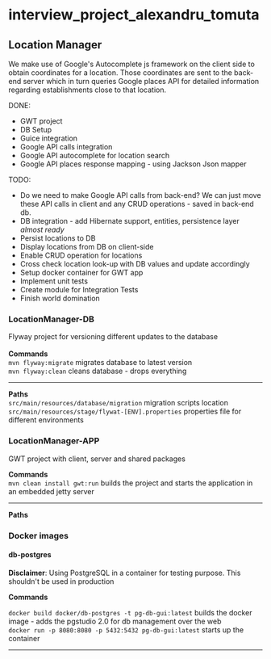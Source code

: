 # interview_project_alexandru_tomuta 

## Location Manager

We make use of Google's Autocomplete js framework on the client side to obtain coordinates
for a location. Those coordinates are sent to the back-end server which in turn queries Google places API
for detailed information regarding establishments close to that location.

DONE:
* GWT project
* DB Setup
* Guice integration
* Google API calls integration
* Google API autocomplete for location search
* Google API places response mapping - using Jackson Json mapper

TODO:

* Do we need to make Google API calls from back-end? We can just move these API calls in client and
any CRUD operations - saved in back-end db.
* DB integration - add Hibernate support, entities, persistence layer *almost ready*
* Persist locations to DB
* Display locations from DB on client-side
* Enable CRUD operation for locations
* Cross check location look-up with DB values and update accordingly
* Setup docker container for GWT app
* Implement unit tests
* Create module for Integration Tests
* Finish world domination

### LocationManager-DB

Flyway project for versioning different updates to the database \
\
**Commands** \
`mvn flyway:migrate` migrates database to latest version \
`mvn flyway:clean` cleans database - drops everything 
***
**Paths** \
`src/main/resources/database/migration` migration scripts location \
`src/main/resources/stage/flywat-[ENV].properties` properties file for different environments 
 
 ### LocationManager-APP
 
 GWT project with client, server and shared packages 
 
 **Commands** \
 `mvn clean install gwt:run` builds the project and starts the application in an embedded jetty server
 ***
 **Paths** 
 ### Docker images
 
 ####  db-postgres
 
**Disclaimer**: Using PostgreSQL in a container for testing purpose. 
This shouldn't be used in production
   
**Commands**

`docker build docker/db-postgres -t pg-db-gui:latest` builds the docker image - adds the pgstudio 2.0 for db management over the web \
`docker run -p 8080:8080 -p 5432:5432 pg-db-gui:latest` starts up the container
***